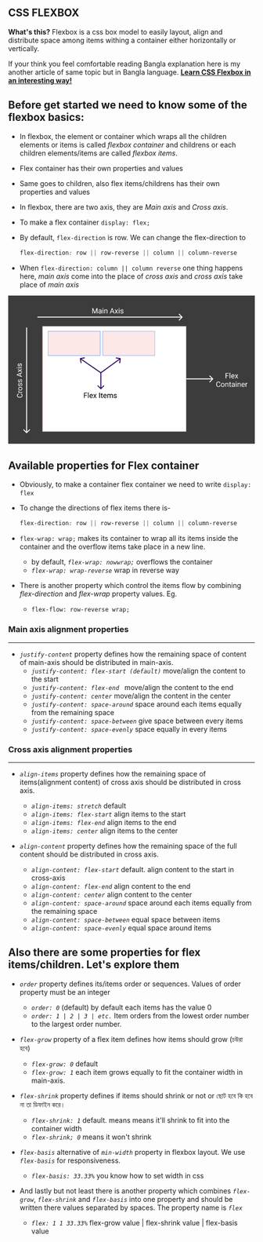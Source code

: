 ## CSS FLEXBOX


**What's this?**
Flexbox is a css box model to easily layout, align and distribute space among items withing a container either horizontally or vertically.

If your think you feel comfortable reading Bangla explanation here is my another article of same topic but in Bangla language. **[Learn CSS Flexbox in an interesting way!](https://jisanmia.medium.com/learn-css-flexbox-in-an-interesting-way-3ed3c826efb9)**

## Before get started we need to know some of the flexbox basics:

- In flexbox, the element or container which wraps all the children elements or items is called _flexbox container_ and childrens or each children elements/items are called _flexbox items_.
- Flex container has their own properties and values
- Same goes to children, also flex items/childrens has their own properties and values
- In flexbox, there are two axis, they are _Main axis_ and _Cross axis_.
- To make a flex container `display: flex;`
- By default, `flex-direction` is row. We can change the flex-direction to
  
  ```css
  flex-direction: row || row-reverse || column || column-reverse
  ```
- When `flex-direction: column || column reverse` one thing happens here, _main axis_ come into the place of _cross axis_ and _cross axis_ take place of _main axis_


![alternative text](images/flex.png "Image Title")


## Available properties for Flex container

- Obviously, to make a container flex container we need to write `display: flex`
- To change the directions of flex items there is-

  ```css
  flex-direction: row || row-reverse || column || column-reverse
  ```

- `flex-wrap: wrap;` makes its container to wrap all its items inside the container and the overflow items take place in a new line.
   - by default, _`flex-wrap: nowwrap;`_ overflows the container
   - _`flex-wrap: wrap-reverse`_ wrap in reverse way

- There is another property which control the items flow by combining _flex-direction_ and _flex-wrap_ property values. Eg.
   - `flex-flow: row-reverse wrap;`


### Main axis alignment properties

---

- _`justify-content`_ property defines how the remaining space of content of main-axis should be distributed in main-axis.
   - _`justify-content: flex-start (default)`_ move/align the content to the start
   - _`justify-content: flex-end `_ move/align the content to the end
   - _`justify-content: center`_ move/align the content in the center
   - _`justify-content: space-around`_ space around each items equally from the remaining space
   - _`justify-content: space-between`_ give space between every items
   - _`justify-content: space-evenly`_ space equally in every items


### Cross axis alignment properties

---

- _`align-items`_ property defines how the remaining space of items(alignment content) of cross axis should be distributed in cross axis.
   - _`align-items: stretch`_ default
   - _`align-items: flex-start`_ align items to the start
   - _`align-items: flex-end`_ align items to the end
   - _`align-items: center`_ align items to the center
  
- _`align-content`_ property defines how the remaining space of the full content should be distributed in cross axis.
   - _`align-content: flex-start`_ default. align content to the start in cross-axis
   - _`align-content: flex-end`_ align content to the end
   - _`align-content: center`_ align content to the center
   - _`align-content: space-around`_ space around each items equally from the remaining space
   - _`align-content: space-between`_ equal space between items
  - _`align-content: space-evenly`_ equal space around items


## Also there are some properties for flex items/children. Let's explore them

- _`order`_ property defines its/items order or sequences. Values of order property must be an integer
   - _`order: 0`_ (default) by default each items has the value 0
   - _`order: 1 | 2 | 3 | etc.`_ Item orders from the lowest order number to the largest order number.
  
- _`flex-grow`_ property of a flex item defines how items should grow (চউরা হবে)
   - _`flex-grow: 0`_ default
   - _`flex-grow: 1`_ each item grows equally to fit the container width in main-axis.

- _`flex-shrink`_ property defines if items should shrink or not or ছোট হবে কি হবে না তা ডিফাইন করে।
   - _`flex-shrink: 1`_ default. means means it'll shrink to fit into the container width
   - _`flex-shrink; 0`_ means it won't shrink

- _`flex-basis`_ alternative of _`min-width`_ property in flexbox layout. We use _`flex-basis`_ for responsiveness.
   - _`flex-basis: 33.33%`_ you know how to set width in css

- And lastly but not least there is another property which combines _`flex-grow`_, _`flex-shrink`_ and _`flex-basis`_ into one property and should be written there values separated by spaces. The property name is _`flex`_
   - _`flex: 1 1 33.33%`_ flex-grow value | flex-shrink value | flex-basis value